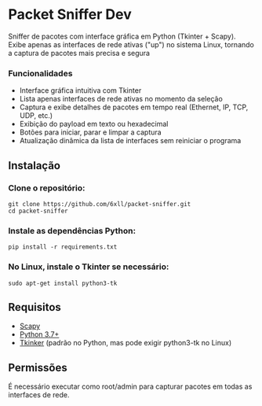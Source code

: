 # Packet Sniffer Dev

Sniffer de pacotes com interface gráfica em Python (Tkinter + Scapy). Exibe apenas as interfaces de rede ativas ("up") no sistema Linux, tornando a captura de pacotes mais precisa e segura

### Funcionalidades

- Interface gráfica intuitiva com Tkinter
- Lista apenas interfaces de rede ativas no momento da seleção
- Captura e exibe detalhes de pacotes em tempo real (Ethernet, IP, TCP, UDP, etc.)
- Exibição do payload em texto ou hexadecimal
- Botões para iniciar, parar e limpar a captura
- Atualização dinâmica da lista de interfaces sem reiniciar o programa

## Instalação

### Clone o repositório:
```
git clone https://github.com/6xll/packet-sniffer.git
cd packet-sniffer
```
### Instale as dependências Python:
```
pip install -r requirements.txt
```
### No Linux, instale o Tkinter se necessário:
```
sudo apt-get install python3-tk
```
## Requisitos
- [Scapy](https://scapy.net/)
- [Python 3.7+](https://www.python.org/downloads/)
- [Tkinker](https://docs.python.org/3/library/tkinter.html) (padrão no Python, mas pode exigir python3-tk no Linux)
## Permissões
É necessário executar como root/admin para capturar pacotes em todas as interfaces de rede.
